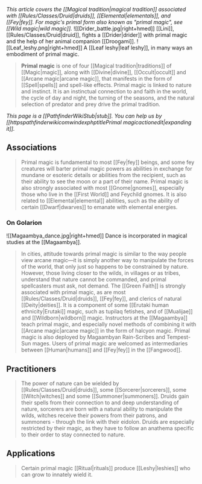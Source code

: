 *This article covers the [[Magical tradition|magical tradition]] associated with [[Rules/Classes/Druid|druids]], [[Elemental|elementals]], and [[Fey|fey]]. For magic's primal form also known as "primal magic", see [[Wild magic|wild magic]].*
![[Drider_battle.jpg|right+hmed]] 
 [[Lini]], [[Rules/Classes/Druid|druid]], fights a [[Drider|drider]] with primal magic and the help of her animal companion [[Droogami]].
![[Leaf_leshy.png|right+hmed]] 
 A [[Leaf leshy|leaf leshy]], in many ways an embodiment of primal magic.
> **Primal magic** is one of four [[Magical tradition|traditions]] of [[Magic|magic]], along with [[Divine|divine]], [[Occult|occult]] and [[Arcane magic|arcane magic]], that manifests in the form of [[Spell|spells]] and spell-like effects. Primal magic is linked to nature and instinct. It is an instinctual connection to and faith in the world, the cycle of day and night, the turning of the seasons, and the natural selection of predator and prey drive the primal tradition.



*This page is a [[PathfinderWikiStub|stub]]. You can help us by [[httpspathfinderwikicomwindexphptitlePrimal magicactionedit|expanding it]].*



## Associations

> Primal magic is fundamental to most [[Fey|fey]] beings, and some fey creatures will barter primal magic powers as abilities in exchange for mundane or esoteric details or abilities from the recipient, such as their ability to see the moon or a part of their name.
> Primal magic is also strongly associated with most [[Gnome|gnomes]], especially those who live in the [[First World]] and Feychild gnomes.
> It is also related to [[Elemental|elemental]] abilities, such as the ability of certain [[Dwarf|dwarves]] to emanate with elemental energies.


### On Golarion

![[Magaambya_dance.jpg|right+hmed]] 
 Dance is incorporated in magical studies at the [[Magaambya]].
> In cities, attitude towards primal magic is similar to the way people view arcane magic—it is simply another way to manipulate the forces of the world, that only just so happens to be constrained by nature. However, those living closer to the wilds, in villages or as tribes, understand that nature cannot be commanded, and primal spellcasters must ask, not demand.
> The [[Green Faith]] is strongly associated with primal magic, as are most [[Rules/Classes/Druid|druids]], [[Fey|fey]], and clerics of natural [[Deity|deities]].
> It is a component of some [[Erutaki human ethnicity|Erutaki]] magic, such as tupilaq fetishes, and of [[Mualijae]] and [[Wildborn|wildborn]] magic.
> Instructors at the [[Magaambya]] teach primal magic, and especially novel methods of combining it with [[Arcane magic|arcane magic]] in the form of halcyon magic. Primal magic is also deployed by Magaambyan Rain-Scribes and Tempest-Sun mages.
> Users of primal magic are welcomed as intermediaries between [[Human|humans]] and [[Fey|fey]] in the [[Fangwood]].


## Practitioners

> The power of nature can be wielded by [[Rules/Classes/Druid|druids]], some [[Sorcerer|sorcerers]], some [[Witch|witches]] and some [[Summoner|summoners]]. Druids gain their spells from their connection to and deep understanding of nature, sorcerers are born with a natural ability to manipulate the wilds, witches receive their powers from their patrons, and summoners - through the link with their eidolon.
> Druids are especially restricted by their magic, as they have to follow an anathema specific to their order to stay connected to nature.


## Applications

> Certain primal magic [[Ritual|rituals]] produce [[Leshy|leshies]] who can grow to innately wield it.








